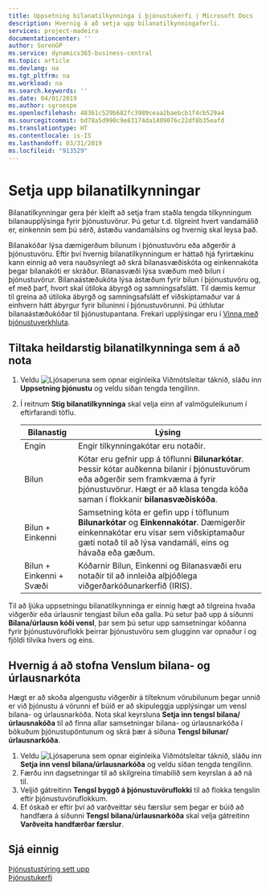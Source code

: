 ```yaml
---
title: Uppsetning bilanatilkynninga í þjónustukerfi | Microsoft Docs
description: Hvernig á að setja upp bilanatilkynningaferli.
services: project-madeira
documentationcenter: ''
author: SorenGP
ms.service: dynamics365-business-central
ms.topic: article
ms.devlang: na
ms.tgt_pltfrm: na
ms.workload: na
ms.search.keywords: ''
ms.date: 04/01/2019
ms.author: sgroespe
ms.openlocfilehash: 48361c529b682fc3989ceaa2baebcb1f4cb529a4
ms.sourcegitcommit: bd78a5d990c9e83174da1409076c22df8b35eafd
ms.translationtype: HT
ms.contentlocale: is-IS
ms.lasthandoff: 03/31/2019
ms.locfileid: "913529"
---
```

# <a name="set-up-fault-reporting"></a>Setja upp bilanatilkynningar
Bilanatilkynningar gera þér kleift að setja fram staðla tengda tilkynningum bilanaupplýsinga fyrir þjónustuvörur. Þú getur t.d. tilgreint hvert vandamálið er, einkennin sem þú sérð, ástæðu vandamálsins og hvernig skal leysa það.  

Bilanakóðar lýsa dæmigerðum bilunum í þjónustuvöru eða aðgerðir á þjónustuvöru. Eftir því hvernig bilanatilkynningum er háttað hjá fyrirtækinu kann einnig að vera nauðsynlegt að skrá bilanasvæðiskóta og einkennakóta þegar bilanakóti er skráður. Bilanasvæði lýsa svæðum með bilun í þjónustuvörur. Bilanaástæðukóta lýsa ástæðum fyrir bilun í þjónustuvöru og, ef með þarf, hvort skal útiloka ábyrgð og samningsafslátt. Til dæmis kemur til greina að útiloka ábyrgð og samningsafslátt ef viðskiptamaður var á einhvern hátt ábyrgur fyrir biluninni í þjónustuvörunni. Þú úthlutar bilanaástæðukóðar til þjónustupantana. Frekari upplýsingar eru í [Vinna með þjónustuverkhluta](service-how-to-work-on-service-tasks.md).  

## <a name="to-specify-the-overall-level-of-fault-reporting-to-use"></a>Tiltaka heildarstig bilanatilkynninga sem á að nota
1. Veldu ![Ljósaperuna sem opnar eiginleika Viðmótsleitar](media/ui-search/search_small.png "Segðu mér hvað þú vilt gera") táknið, sláðu inn **Uppsetning þjónustu** og veldu síðan tengda tengilinn.
2. Í reitnum **Stig bilanatilkynninga** skal velja einn af valmöguleikunum í eftirfarandi töflu.  

    |**Bilanastig**|**Lýsing**|  
    |------------|-------------|  
    |Engin | Engir tilkynningakótar eru notaðir.|  
    |Bilun | Kótar eru gefnir upp á töflunni **Bilunarkótar**. Þessir kótar auðkenna bilanir í þjónustuvörum eða aðgerðir sem framkvæma á fyrir þjónustuvörur. Hægt er að klasa tengda kóða saman í flokkanir **bilanasvæðiskóða**.|  
    |Bilun + Einkenni | Samsetning kóta er gefin upp í töflunum **Bilunarkótar** og **Einkennakótar**. Dæmigerðir einkennakótar eru vísar sem viðskiptamaður gæti notað til að lýsa vandamáli, eins og hávaða eða gæðum.|  
    |Bilun + Einkenni + Svæði | Kóðarnir Bilun, Einkenni og Bilanasvæði eru notaðir til að innleiða alþjóðlega viðgerðarkóðunarkerfið (IRIS).|  

Til að ljúka uppsetningu bilanatilkynninga er einnig hægt að tilgreina hvaða viðgerðir eða úrlausnir tengjast bilun eða galla. Þú setur það upp á síðunni **Bilana/úrlausn kóði vensl**, þar sem þú setur upp samsetningar kóðanna fyrir þjónustuvöruflokk þeirrar þjónustuvöru sem glugginn var opnaður í og fjöldi tilvika hvers og eins.

## <a name="to-create-fault-and-resolution-code-relationships"></a>Hvernig á að stofna Venslum bilana- og úrlausnarkóta
<!--this needs to go in a working with topic-->
 Hægt er að skoða algengustu viðgerðir á tilteknum vörubilunum þegar unnið er við þjónustu á vörunni ef búið er að skipuleggja upplýsingar um vensl bilana- og úrlausnarkóða. Nota skal keyrsluna **Setja inn tengsl bilana/úrlausnakóða** til að finna allar samsetningar bilana- og úrlausnarkóða í bókuðum þjónustupöntunum og skrá þær á síðuna **Tengsl bilunar/úrlausnarkóða**.

1. Veldu ![Ljósaperuna sem opnar eiginleika Viðmótsleitar](media/ui-search/search_small.png "Segðu mér hvað þú vilt gera") táknið, sláðu inn **Setja inn vensl bilana/úrlausnarkóða** og veldu síðan tengda tengilinn.  
2. Færðu inn dagsetningar til að skilgreina tímabilið sem keyrslan á að ná til.  
3. Veljið gátreitinn **Tengsl byggð á þjónustuvöruflokki** til að flokka tengslin eftir þjónustuvöruflokkum.  
4. Ef óskað er eftir því að varðveittar séu færslur sem þegar er búið að handfæra á síðunni **Tengsl bilana/úrlausnarkóða** skal velja gátreitinn **Varðveita handfærðar færslur**.  

## <a name="see-also"></a>Sjá einnig
[Þjónustustýring sett upp](service-setup-service.md)  
[Þjónustukerfi](service-service.md)  
